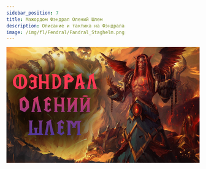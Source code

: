 ```yaml
---
sidebar_position: 7
title: Мажордом Фэндрал Олений Шлем
description: Описание и тактика на Фэндрала
image: /img/fl/Fendral/Fandral_Staghelm.png
---
```


<div className="text--center">

![Fedya](/img/fl/Fendral/Fandral_Staghelm.png)
</div>